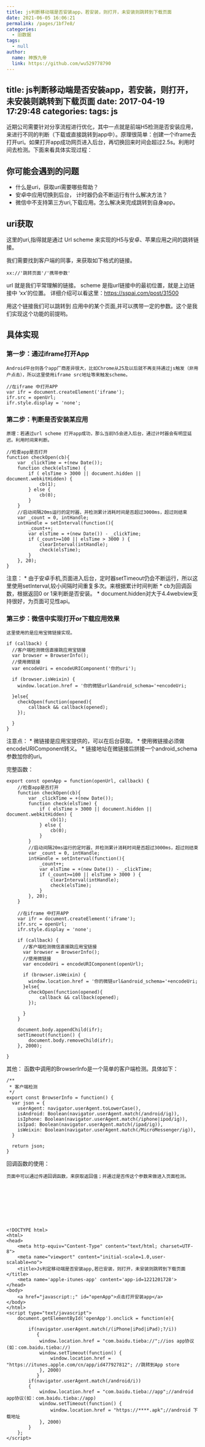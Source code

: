 ```yaml
---
title: js判断移动端是否安装app，若安装，则打开，未安装则跳转到下载页面
date: 2021-06-05 16:06:21
permalink: /pages/1bf7e8/
categories: 
  - 旧数据
tags: 
  - null
author: 
  name: 神族九帝
  link: https://github.com/wu529778790
---
```

title: js判断移动端是否安装app，若安装，则打开，未安装则跳转到下载页面
date: 2017-04-19 17:29:48
categories:
tags: js
---

近期公司需要针对分享流程进行优化，其中一点就是前端H5检测是否安装应用，来进行不同的判断（下载或直接跳转到app中）。原理很简单：创建一个iframe去打开uri。如果打开app成功网页进入后台，再切换回来时间会超过2.5s。利用时间去检测。下面来看具体实现过程：

<!--more-->
## 你可能会遇到的问题

* 什么是uri，获取uri需要哪些帮助？
* 安卓中应用切换到后台， 计时器仍会不断运行有什么解决方法？
* 微信中不支持第三方uri,下载应用。怎么解决来完成跳转到自身app。

## uri获取

这里的uri,指得就是通过 Url scheme 来实现的H5与安卓、苹果应用之间的跳转链接。

我们需要找到客户端的同事，来获取如下格式的链接。

    xx://'跳转页面'/'携带参数'

url 就是我们平常理解的链接。
scheme 是指url链接中的最初位置，就是上边链接中 ‘xx’的位置。
详细介绍可以看这里：https://sspai.com/post/31500

用这个链接我们可以跳转到 应用中的某个页面,并可以携带一定的参数。这个是我们实现这个功能的前提哟。

## 具体实现

### 第一步：通过iframe打开App

    Android平台则各个app厂商差异很大，比如Chrome从25及以后就不再支持通过js触发（非用户点击），所以这里使用iframe src地址等来触发scheme。

    //在iframe 中打开APP
    var ifr = document.createElement('iframe');
    ifr.src = openUrl;
    ifr.style.display = 'none';

### 第二步：判断是否安装某应用

    原理：若通过url scheme 打开app成功，那么当前h5会进入后台，通过计时器会有明显延迟。利用时间来判断。

    //检查app是否打开
    function checkOpen(cb){
        var _clickTime = +(new Date());
        function check(elsTime) {
            if ( elsTime > 3000 || document.hidden || document.webkitHidden) {
                cb(1);
            } else {
                cb(0);
            }
        }
        //启动间隔20ms运行的定时器，并检测累计消耗时间是否超过3000ms，超过则结束
        var _count = 0, intHandle;
        intHandle = setInterval(function(){
            _count++;        
            var elsTime = +(new Date()) - _clickTime;
            if (_count>=100 || elsTime > 3000 ) {
                clearInterval(intHandle);
                check(elsTime);
            }
        }, 20);
    }

注意：
    * 由于安卓手机,页面进入后台，定时器setTimeout仍会不断运行，所以这里使用setInterval,较小间隔时间重复多次。来根据累计时间判断
    * cb为回调函数，根据返回0 or 1来判断是否安装。
    * document.hidden对大于4.4webview支持很好，为页面可见性api。

### 第三步：微信中实现打开or下载应用效果

    这里使用的是应用宝微链接实现。

    if (callback) {
      //客户端检测微信直接跳应用宝链接
      var browser = BrowserInfo();
      //使用微链接
      var encodeUri = encodeURIComponent('你的uri');

      if (browser.isWeixin) {
        window.location.href = '你的微链url&android_schema='+encodeUri;
      
      }else{
        checkOpen(function(opened){
            callback && callback(opened);
        });
     
      }
    }

注意点：
    * 微链接是应用宝提供的，可以在后台获取。
    * 使用微链接必须做encodeURIComponent转义。
    * 链接地址在微链接后拼接一个android_schema参数加你的uri。

完整函数：


    export const openApp = function(openUrl, callback) {
        //检查app是否打开
        function checkOpen(cb){
            var _clickTime = +(new Date());
            function check(elsTime) {
                if ( elsTime > 3000 || document.hidden || document.webkitHidden) {
                    cb(1);
                } else {
                    cb(0);
                }
            }
            //启动间隔20ms运行的定时器，并检测累计消耗时间是否超过3000ms，超过则结束
            var _count = 0, intHandle;
            intHandle = setInterval(function(){
                _count++;        
                var elsTime = +(new Date()) - _clickTime;
                if (_count>=100 || elsTime > 3000 ) {
                    clearInterval(intHandle);
                    check(elsTime);
                }
            }, 20);
        }
       
        //在iframe 中打开APP
        var ifr = document.createElement('iframe');
        ifr.src = openUrl;
        ifr.style.display = 'none';

        if (callback) {
          //客户端检测微信直接跳应用宝链接
          var browser = BrowserInfo();
          //使用微链接
          var encodeUri = encodeURIComponent(openUrl);

          if (browser.isWeixin) {
            window.location.href = '你的微链url&android_schema='+encodeUri;
          }else{
            checkOpen(function(opened){
                callback && callback(opened);
            });
         
          }
        }
        
        document.body.appendChild(ifr);      
        setTimeout(function() {
            document.body.removeChild(ifr);
        }, 2000);  

    }


其他：
    函数中调用的BrowserInfo是一个简单的客户端检测。具体如下：

    /**
     * 客户端检测
     */
    export const BrowserInfo = function() {
      var json = {
        userAgent: navigator.userAgent.toLowerCase(),
        isAndroid: Boolean(navigator.userAgent.match(/android/ig)),
        isIphone: Boolean(navigator.userAgent.match(/iphone|ipod/ig)),
        isIpad: Boolean(navigator.userAgent.match(/ipad/ig)),
        isWeixin: Boolean(navigator.userAgent.match(/MicroMessenger/ig)),
      }
      
      return json;
    }

回调函数的使用：

    页面中可以通过传递回调函数，来获取返回值；并通过是否传这个参数来做进入页面检测。









    <!DOCTYPE html>
    <html>
    <head>
        <meta http-equiv="Content-Type" content="text/html; charset=UTF-8">
        <meta name="viewport" content="initial-scale=1.0,user-scalable=no">
        <title>Js判定移动端是否安装app,若已安装，则打开，未安装则跳转到下载页面</title>
        <meta name='apple-itunes-app' content='app-id=1221201728'>
    </head>
    <body>
        <a href="javascript:;" id="openApp">点击打开安装app</a>
    </body>
    </html>
    <script type="text/javascript">
        document.getElementById('openApp').onclick = function(e){
            
            if(navigator.userAgent.match(/(iPhone|iPod|iPad);?/i))
               {
                window.location.href = "com.baidu.tieba://";//ios app协议(如：com.baidu.tieba://)
                window.setTimeout(function() {
                    window.location.href = "https://itunes.apple.com/cn/app/id477927812"; //跳转到App store
                }, 2000)
               }
            if(navigator.userAgent.match(/android/i))
            {
                window.location.href = "com.baidu.tieba://app";//android app协议(如：com.baidu.tieba://app)
                window.setTimeout(function() {
                    window.location.href = "https://****.apk";//android 下载地址
                }, 2000)    
            }
        };
    </script>



